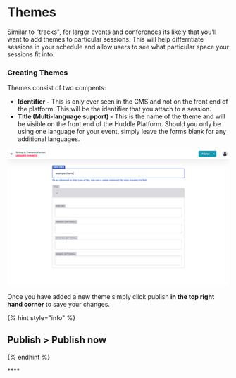 # Themes

Similar to "tracks", for larger events and conferences its likely that you'll want to add themes to particular sessions. This will help differntiate sessions in your schedule and allow users to see what particular space your sessions fit into. 

### **Creating Themes**

Themes consist of two compents:

* **Identifier -** This is only ever seen in the CMS and not on the front end of the platform. This will be the identifier that you attach to a session. 
* **Title \(Multi-language support\) -** This is the name of the theme and will be visible on the front end of the Huddle Platform. Should you only be using one language for your event, simply leave the forms blank for any additional languages.

![](../.gitbook/assets/screenshot-2021-03-18-at-11.51.08.png)

Once you have added a new theme simply click publish **in the top right hand corner** to save your changes. 

{% hint style="info" %}
## **Publish &gt; Publish now**
{% endhint %}

\*\*\*\*

